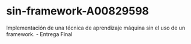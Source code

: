 # sin-framework-A00829598
Implementación de una técnica de aprendizaje máquina sin el uso de un framework. - Entrega Final
